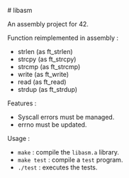 # libasm

An assembly project for 42.

Function reimplemented in assembly :
- strlen (as ft_strlen)
- strcpy (as ft_strcpy)
- strcmp (as ft_strcmp)
- write (as ft_write)
- read (as ft_read)
- strdup (as ft_strdup)

Features :
- Syscall errors must be managed.
- errno must be updated.

Usage :
- `make` : compile the `libasm.a` library.
- `make test` : compile a `test` program.
- `./test` : executes the tests.
